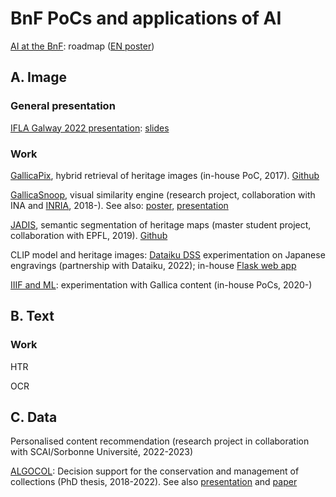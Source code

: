 # BnF PoCs and applications of AI 

[AI at the BnF](https://www.bnf.fr/fr/feuille-de-route-ia): roadmap ([EN poster](https://www.bnf.fr/sites/default/files/2022-01/Poster_AI%20Roadmap_BnF_202112.pdf))

## A. Image

### General presentation

[IFLA Galway 2022 presentation](https://www.universityofgalway.ie/ifla/abstracts/): [slides](https://docs.google.com/presentation/d/1RbUvVw8mr3DVKfKncGBMeq9s0mbDT_LEmNfpgZ8Zuws/) 

### Work

[GallicaPix](https://gallicapix.bnf.fr/), hybrid retrieval of heritage images (in-house PoC, 2017). [Github](https://github.com/altomator/Image_Retrieval) 

[GallicaSnoop](https://snoop.inria.fr/bnf/login), visual similarity engine (research project, collaboration with INA and [INRIA](https://hal.science/hal-02096036), 2018-). 
See also: [poster](https://www.bnf.fr/sites/default/files/2022-05/Poster_Gallica_Snoop.pdf), [presentation](https://www.culture.gouv.fr/Media/Thematiques/Innovation-numerique/Folder/Atelier-INRIA-2019/GallicaSnoop)

[JADIS](https://bnf-jadis.github.io), semantic segmentation of heritage maps (master student project, collaboration with EPFL, 2019). [Github](https://github.com/BnF-jadis)

CLIP model and heritage images: [Dataiku DSS](https://gallery.dataiku.com/projects/EX_CLIP/) experimentation on Japanese engravings (partnership with Dataiku, 2022); in-house [Flask web app](https://github.com/altomator/CLIP_test/)

[IIIF and ML](https://github.com/altomator/IIIF): experimentation with Gallica content (in-house PoCs, 2020-)


## B. Text

### Work

HTR

OCR


## C. Data

Personalised content recommendation (research project in collaboration with SCAI/Sorbonne Université, 2022-2023)

[ALGOCOL](https://actions-recherche.bnf.fr/BnF/anirw3.nsf/IX01/A2022000001_dalgocol-fouille-de-donnees-et-algorithmes-de-prediction-de-l-etat-des-collections): Decision support for the conservation and management of collections (PhD thesis, 2018-2022). See also [presentation]( https://bbf.enssib.fr/consulter/bbf-2022-00-0000-008) and [paper](https://www.sciencedirect.com/science/article/abs/pii/S0169023X2200026X#)

